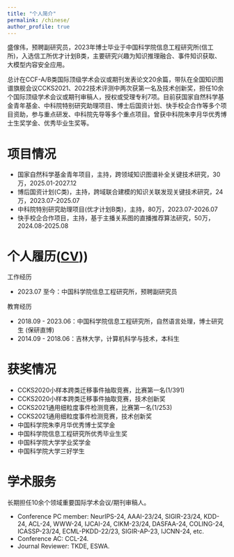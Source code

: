 ```yaml
---
title: "个人简介"
permalink: /chinese/
author_profile: true
---
```



盛傢伟，预聘副研究员，2023年博士毕业于中国科学院信息工程研究所(信工所)，入选信工所优才计划B类，主要研究兴趣为知识推理融合、事件知识获取、大模型内容安全应用。

总计在CCF-A/B类国际顶级学术会议或期刊发表论文20余篇，带队在全国知识图谱旗舰会议CCKS2021、2022技术评测中两次获第一名及技术创新奖，担任10余个国际顶级学术会议或期刊审稿人，授权或受理专利7项。目前获国家自然科学基金青年基金、中科院特别研究助理项目、博士后国资计划、快手校企合作等多个项目资助，参与重点研发、中科院先导等多个重点项目。曾获中科院朱李月华优秀博士生奖学金、优秀毕业生奖等。

# 项目情况

- 国家自然科学基金青年项目，主持，跨领域知识图谱补全关键技术研究，30万，2025.01-2027.12
- 博后国资计划(C类)，主持，跨域联合建模的知识关联发现关键技术研究，24万，2023.07-2025.07
- 中科院特别研究助理项目(优才计划B类)，主持，80万，2023.07-2026.07
- 快手校企合作项目，主持，基于主播关系图的直播推荐算法研究，50万，2024.08-2025.08
<!-- - 国家重点研发计划，参与，某知识图谱构建理论研究，2021.12-2024.11
- 中国科学院先导专项，参与，某知识图谱构建与利用系统，2019.08-2021.12 -->

# 个人履历([CV](https://jiaweisheng.github.io/files/cv/JiaweiSheng_CV.pdf)))

工作经历

- 2023.07 至今：中国科学院信息工程研究所，预聘副研究员

教育经历

- 2018.09 - 2023.06：中国科学院信息工程研究所，自然语言处理，博士研究生 (保研直博)
- 2014.09 - 2018.06：吉林大学，计算机科学与技术，本科生

# 获奖情况

- CCKS2020小样本跨类迁移事件抽取竞赛，比赛第一名(1/391)
- CCKS2020小样本跨类迁移事件抽取竞赛，技术创新奖
- CCKS2021通用细粒度事件检测竞赛，比赛第一名(1/253)
- CCKS2021通用细粒度事件检测竞赛，技术创新奖
- 中国科学院朱李月华优秀博士奖学金
- 中国科学院信息工程研究所优秀毕业生奖
- 中国科学院大学学业奖学金
- 中国科学院大学三好学生

# 学术服务

长期担任10余个领域重要国际学术会议/期刊审稿人。

- Conference PC member: NeurIPS-24, AAAI-23/24, SIGIR-23/24, KDD-24, ACL-24, WWW-24, IJCAI-24, CIKM-23/24, DASFAA-24, COLING-24, ICASSP-23/24, ECML-PKDD-22/23, SIGIR-AP-23, IJCNN-24, etc.
- Conference AC: CCL-24.
- Journal Reviewer: TKDE, ESWA.
